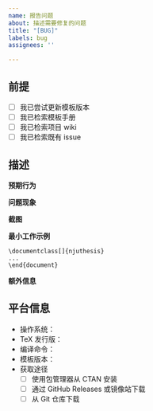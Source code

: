 ```yaml
---
name: 报告问题
about: 描述需要修复的问题
title: "[BUG]"
labels: bug
assignees: ''

---
```

<!-- 说明文档问题可以不按这个复杂的格式填写 -->

## 前提
<!-- 如需勾选某一项，请将开头的 [ ] 改成 [x] -->

- [ ] 我已尝试更新模板版本
- [ ] 我已检索模板手册
- [ ] 我已检索项目 wiki
- [ ] 我已检索既有 issue

## 描述

**预期行为**
<!-- 本来应该是什么效果。 -->

**问题现象**
<!-- 实际发生了什么偏差。 -->

**截图**
<!-- 加上图片也许能更好地呈现出问题状况。 -->

**最小工作示例**
<!-- 请务必附上一段完整的可供编译的 TeX 代码，用来复现上述问题。这段代码应当从 `\documentclass` 开始，到 `\end{document}` 结束。请删除所有不会引起该问题的内容。譬如，对于正文格式出现的问题，不必添加 `\njusetup` `\tableofcontents` 等命令。 -->
```
\documentclass[]{njuthesis}
...
\end{document}
```

**额外信息**
<!-- 任何你认为有帮助的信息。 -->

## 平台信息
<!-- 请提供编译平台以便更有针对性地排查问题。 -->

- 操作系统：<!-- [e.g. Windows 10] -->
- TeX 发行版：<!-- [e.g. TeX Live 2021] -->
- 编译命令：<!-- [e.g. xelatex] -->
- 模板版本：<!-- [e.g. v0.14.0] 版本信息可以从 log 文件搜索 njuthesis 得到 -->
- 获取途径
    - [ ] 使用包管理器从 CTAN 安装 <!-- 包括南大 TeX 内置版本 -->
    - [ ] 通过 GitHub Releases 或镜像站下载 <!-- 最新发布版本 -->
    - [ ] 从 Git 仓库下载 <!-- 最新开发版本，包括 Github 和 NJU Git -->

